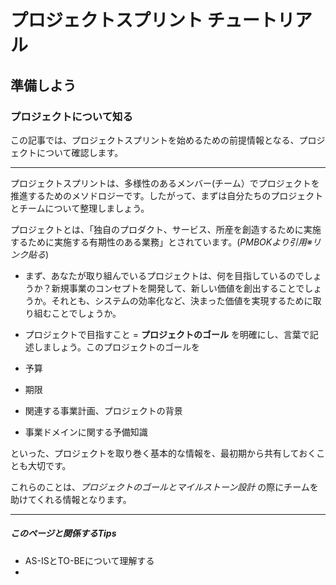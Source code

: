 # プロジェクトスプリント チュートリアル

## 準備しよう

### プロジェクトについて知る

この記事では、プロジェクトスプリントを始めるための前提情報となる、プロジェクトについて確認します。

---

プロジェクトスプリントは、多様性のあるメンバー(チーム）でプロジェクトを推進するためのメソドロジーです。したがって、まずは自分たちのプロジェクトとチームについて整理しましょう。

プロジェクトとは、「独自のプロダクト、サービス、所産を創造するために実施するために実施する有期性のある業務」とされています。(*PMBOKより引用※リンク貼る*)

- まず、あなたが取り組んでいるプロジェクトは、何を目指しているのでしょうか？新規事業のコンセプトを開発して、新しい価値を創出することでしょうか。それとも、システムの効率化など、決まった価値を実現するために取り組むことでしょうか。
- プロジェクトで目指すこと = **プロジェクトのゴール** を明確にし、言葉で記述しましょう。このプロジェクトのゴールを

- 予算
- 期限
- 関連する事業計画、プロジェクトの背景
- 事業ドメインに関する予備知識

といった、プロジェクトを取り巻く基本的な情報を、最初期から共有しておくことも大切です。

これらのことは、*プロジェクトのゴールとマイルストーン設計* の際にチームを助けてくれる情報となります。


----
##### このページと関係するTips
- AS-ISとTO-BEについて理解する
-
